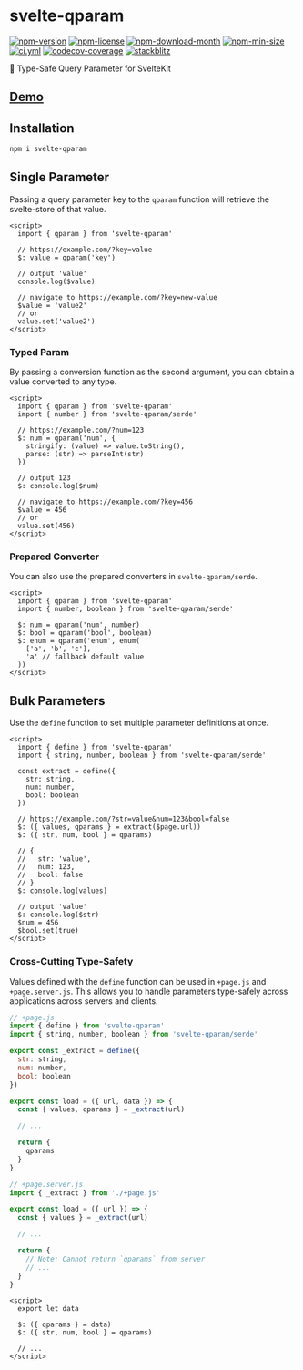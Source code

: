 <!----- BEGIN GHOST DOCS HEADER ----->

# svelte-qparam

[![npm-version](https://img.shields.io/npm/v/svelte-qparam)](https://npmjs.com/package/svelte-qparam) [![npm-license](https://img.shields.io/npm/l/svelte-qparam)](https://npmjs.com/package/svelte-qparam) [![npm-download-month](https://img.shields.io/npm/dm/svelte-qparam)](https://npmjs.com/package/svelte-qparam) [![npm-min-size](https://img.shields.io/bundlephobia/min/svelte-qparam)](https://npmjs.com/package/svelte-qparam) [![ci.yml](https://github.com/jill64/svelte-qparam/actions/workflows/ci.yml/badge.svg)](https://github.com/jill64/svelte-qparam/actions/workflows/ci.yml) [![codecov-coverage](https://codecov.io/gh/jill64/svelte-qparam/graph/badge.svg)](https://codecov.io/gh/jill64/svelte-qparam) [![stackblitz](https://img.shields.io/badge/StackBlitz-svelte--qparam-dodgerblue)](https://stackblitz.com/edit/svelte-qparam?file=src%2Froutes%2Fextract.js)

🔎 Type-Safe Query Parameter for SvelteKit

## [Demo](https://stackblitz.com/edit/svelte-qparam?file=src%2Froutes%2Fextract.js)

## Installation

```sh
npm i svelte-qparam
```

<!----- END GHOST DOCS HEADER ----->

## Single Parameter

Passing a query parameter key to the `qparam` function will retrieve the svelte-store of that value.

```svelte
<script>
  import { qparam } from 'svelte-qparam'

  // https://example.com/?key=value
  $: value = qparam('key')

  // output 'value'
  console.log($value)

  // navigate to https://example.com/?key=new-value
  $value = 'value2'
  // or
  value.set('value2')
</script>
```

### Typed Param

By passing a conversion function as the second argument, you can obtain a value converted to any type.

```svelte
<script>
  import { qparam } from 'svelte-qparam'
  import { number } from 'svelte-qparam/serde'

  // https://example.com/?num=123
  $: num = qparam('num', {
    stringify: (value) => value.toString(),
    parse: (str) => parseInt(str)
  })

  // output 123
  $: console.log($num)

  // navigate to https://example.com/?key=456
  $value = 456
  // or
  value.set(456)
</script>
```

### Prepared Converter

You can also use the prepared converters in `svelte-qparam/serde`.

```svelte
<script>
  import { qparam } from 'svelte-qparam'
  import { number, boolean } from 'svelte-qparam/serde'

  $: num = qparam('num', number)
  $: bool = qparam('bool', boolean)
  $: enum = qparam('enum', enum(
    ['a', 'b', 'c'],
    'a' // fallback default value
  ))
</script>
```

## Bulk Parameters

Use the `define` function to set multiple parameter definitions at once.

```svelte
<script>
  import { define } from 'svelte-qparam'
  import { string, number, boolean } from 'svelte-qparam/serde'

  const extract = define({
    str: string,
    num: number,
    bool: boolean
  })

  // https://example.com/?str=value&num=123&bool=false
  $: ({ values, qparams } = extract($page.url))
  $: ({ str, num, bool } = qparams)

  // {
  //   str: 'value',
  //   num: 123,
  //   bool: false
  // }
  $: console.log(values)

  // output 'value'
  $: console.log($str)
  $num = 456
  $bool.set(true)
</script>
```

### Cross-Cutting Type-Safety

Values defined with the `define` function can be used in `+page.js` and `+page.server.js`.
This allows you to handle parameters type-safely across applications across servers and clients.

```js
// +page.js
import { define } from 'svelte-qparam'
import { string, number, boolean } from 'svelte-qparam/serde'

export const _extract = define({
  str: string,
  num: number,
  bool: boolean
})

export const load = ({ url, data }) => {
  const { values, qparams } = _extract(url)

  // ...

  return {
    qparams
  }
}
```

```js
// +page.server.js
import { _extract } from './+page.js'

export const load = ({ url }) => {
  const { values } = _extract(url)

  // ...

  return {
    // Note: Cannot return `qparams` from server
    // ...
  }
}
```

```svelte
<script>
  export let data

  $: ({ qparams } = data)
  $: ({ str, num, bool } = qparams)

  // ...
</script>
```
